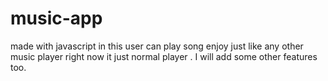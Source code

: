 # music-app
made with javascript in this user can play song enjoy just like any other music player right now it just normal player . I will add some other features too.
